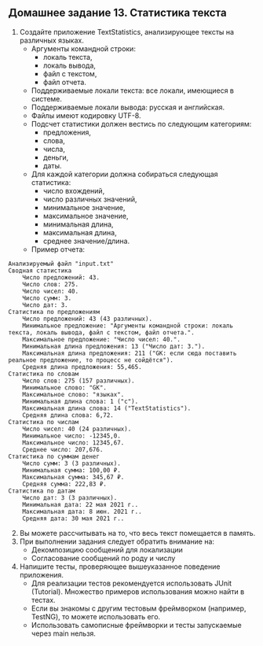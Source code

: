 Домашнее задание 13. Статистика текста
----
1. Создайте приложение TextStatistics, анализирующее тексты на различных языках.
   * Аргументы командной строки:
     * локаль текста,
     * локаль вывода,
     * файл с текстом,
     * файл отчета.
   * Поддерживаемые локали текста: все локали, имеющиеся в системе.
   * Поддерживаемые локали вывода: русская и английская.
   * Файлы имеют кодировку UTF-8.
   * Подсчет статистики должен вестись по следующим категориям:
     * предложения,
     * слова,
     * числа,
     * деньги,
     * даты.
   * Для каждой категории должна собираться следующая статистика:
     * число вхождений,
     * число различных значений,
     * минимальное значение,
     * максимальное значение,
     * минимальная длина,
     * максимальная длина,
     * среднее значение/длина.
   * Пример отчета:
```
Анализируемый файл "input.txt"
Сводная статистика
    Число предложений: 43.
    Число слов: 275.
    Число чисел: 40.
    Число сумм: 3.
    Число дат: 3.
Статистика по предложениям
    Число предложений: 43 (43 различных).
    Минимальное предложение: "Аргументы командной строки: локаль текста, локаль вывода, файл с текстом, файл отчета.".
    Максимальное предложение: "Число чисел: 40.".
    Минимальная длина предложения: 13 ("Число дат: 3.").
    Максимальная длина предложения: 211 ("GK: если сюда поставить реальное предложение, то процесс не сойдётся").
    Средняя длина предложения: 55,465.
Статистика по словам
    Число слов: 275 (157 различных).
    Минимальное слово: "GK".
    Максимальное слово: "языках".
    Минимальная длина слова: 1 ("с").
    Максимальная длина слова: 14 ("TextStatistics").
    Средняя длина слова: 6,72.
Статистика по числам
    Число чисел: 40 (24 различных).
    Минимальное число: -12345,0.
    Максимальное число: 12345,67.
    Среднее число: 207,676.
Статистика по суммам денег
    Число сумм: 3 (3 различных).
    Минимальная сумма: 100,00 ₽.
    Максимальная сумма: 345,67 ₽.
    Средняя сумма: 222,83 ₽.
Статистика по датам
    Число дат: 3 (3 различных).
    Минимальная дата: 22 мая 2021 г..
    Максимальная дата: 8 июн. 2021 г..
    Средняя дата: 30 мая 2021 г..
```
2. Вы можете рассчитывать на то, что весь текст помещается в память.
3. При выполнении задания следует обратить внимание на:
   * Декомпозицию сообщений для локализации
   * Согласование сообщений по роду и числу
4. Напишите тесты, проверяющее вышеуказанное поведение приложения.
   * Для реализации тестов рекомендуется использовать JUnit (Tutorial). Множество примеров использования можно найти в тестах.
   * Если вы знакомы с другим тестовым фреймворком (например, TestNG), то можете использовать его.
   * Использовать самописные фреймворки и тесты запускаемые через main нельзя.
